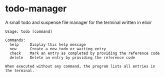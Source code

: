 # todo-manager
A small todo and suspense file manager for the terminal written in elixir

~~~
Usage: todo [command]

Commands:
  help     Display this help message
  new      Create a new todo or waiting entry
  check    Mark an entry as completed by providing the reference code
  delete   Delete an entry by providing the reference code

When executed without any command, the program lists all entries in the terminal.
~~~
